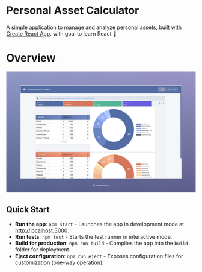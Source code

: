 # Personal Asset Calculator

A simple application to manage and analyze personal assets, built with [Create React App](https://github.com/facebook/create-react-app). with goal to learn React :rocket:

# Overview

![image](image.png)

## Quick Start

- **Run the app**: `npm start` - Launches the app in development mode at [http://localhost:3000](http://localhost:3000).
- **Run tests**: `npm test` - Starts the test runner in interactive mode.
- **Build for production**: `npm run build` - Compiles the app into the `build` folder for deployment.
- **Eject configuration**: `npm run eject` - Exposes configuration files for customization (one-way operation).
